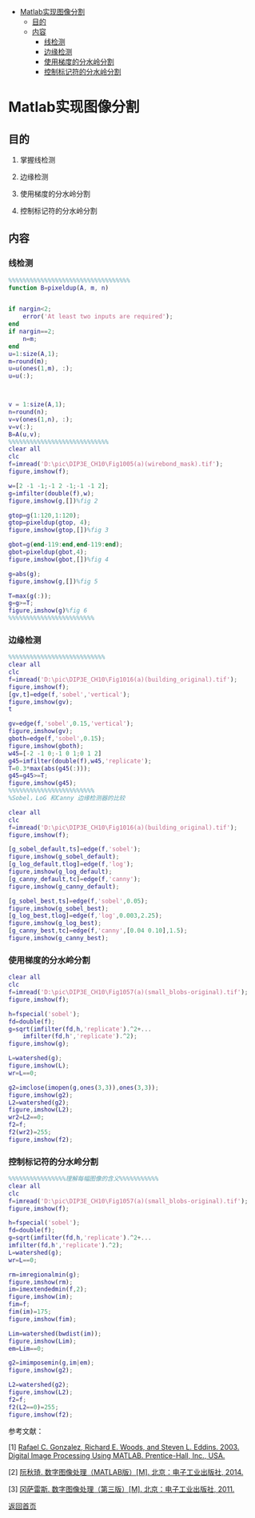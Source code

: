 - [Matlab实现图像分割](#matlab实现图像分割)
  - [目的](#目的)
  - [内容](#内容)
    - [线检测](#线检测)
    - [边缘检测](#边缘检测)
    - [使用梯度的分水岭分割](#使用梯度的分水岭分割)
    - [控制标记符的分水岭分割](#控制标记符的分水岭分割)


# Matlab实现图像分割

## 目的

1. 掌握线检测

2. 边缘检测

3. 使用梯度的分水岭分割

4. 控制标记符的分水岭分割

## 内容

### 线检测

```matlab
%%%%%%%%%%%%%%%%%%%%%%%%%%%%%%%%%%
function B=pixeldup(A, m, n)


if nargin<2;
    error('At least two inputs are required');
end
if nargin==2;
    n=m;
end
u=1:size(A,1);
m=round(m);
u=u(ones(1,m), :);
u=u(:);



v = 1:size(A,1);
n=round(n);
v=v(ones(1,n), :);
v=v(:);
B=A(u,v);
%%%%%%%%%%%%%%%%%%%%%%%%%%%%
clear all
clc
f=imread('D:\pic\DIP3E_CH10\Fig1005(a)(wirebond_mask).tif');
figure,imshow(f);

w=[2 -1 -1;-1 2 -1;-1 -1 2];
g=imfilter(double(f),w);
figure,imshow(g,[])%fig 2

gtop=g(1:120,1:120);
gtop=pixeldup(gtop, 4);
figure,imshow(gtop,[])%fig 3

gbot=g(end-119:end,end-119:end);
gbot=pixeldup(gbot,4);
figure,imshow(gbot,[])%fig 4

g=abs(g);
figure,imshow(g,[])%fig 5

T=max(g(:));
g=g>=T;
figure,imshow(g)%fig 6
%%%%%%%%%%%%%%%%%%%%%%%%
```

### 边缘检测

```matlab
%%%%%%%%%%%%%%%%%%%%%%%%%%%
clear all
clc
f=imread('D:\pic\DIP3E_CH10\Fig1016(a)(building_original).tif');
figure,imshow(f);
[gv,t]=edge(f,'sobel','vertical');
figure,imshow(gv);
t

gv=edge(f,'sobel',0.15,'vertical');
figure,imshow(gv);
gboth=edge(f,'sobel',0.15);
figure,imshow(gboth);
w45=[-2 -1 0;-1 0 1;0 1 2]
g45=imfilter(double(f),w45,'replicate');
T=0.3*max(abs(g45(:)));
g45=g45>=T;
figure,imshow(g45);
%%%%%%%%%%%%%%%%%%%%%%%%
%Sobel，LoG 和Canny 边缘检测器的比较

clear all
clc
f=imread('D:\pic\DIP3E_CH10\Fig1016(a)(building_original).tif');
figure,imshow(f);

[g_sobel_default,ts]=edge(f,'sobel');
figure,imshow(g_sobel_default);
[g_log_default,tlog]=edge(f,'log');
figure,imshow(g_log_default);
[g_canny_default,tc]=edge(f,'canny');
figure,imshow(g_canny_default);

[g_sobel_best,ts]=edge(f,'sobel',0.05);
figure,imshow(g_sobel_best);
[g_log_best,tlog]=edge(f,'log',0.003,2.25);
figure,imshow(g_log_best);
[g_canny_best,tc]=edge(f,'canny',[0.04 0.10],1.5);
figure,imshow(g_canny_best);
```

### 使用梯度的分水岭分割

```matlab
clear all
clc
f=imread('D:\pic\DIP3E_CH10\Fig1057(a)(small_blobs-original).tif');
figure,imshow(f);

h=fspecial('sobel');
fd=double(f);
g=sqrt(imfilter(fd,h,'replicate').^2+...
    imfilter(fd,h','replicate').^2);
figure,imshow(g);

L=watershed(g);
figure,imshow(L);
wr=L==0;

g2=imclose(imopen(g,ones(3,3)),ones(3,3));
figure,imshow(g2);
L2=watershed(g2);
figure,imshow(L2);
wr2=L2==0;
f2=f;
f2(wr2)=255;
figure,imshow(f2);
```

### 控制标记符的分水岭分割

```matlab
%%%%%%%%%%%%%%%%理解每幅图像的含义%%%%%%%%%%%
clear all
clc
f=imread('D:\pic\DIP3E_CH10\Fig1057(a)(small_blobs-original).tif');
figure,imshow(f);

h=fspecial('sobel');
fd=double(f);
g=sqrt(imfilter(fd,h,'replicate').^2+...
imfilter(fd,h','replicate').^2);
L=watershed(g);
wr=L==0;

rm=imregionalmin(g);
figure,imshow(rm);
im=imextendedmin(f,2);
figure,imshow(im);
fim=f;
fim(im)=175;
figure,imshow(fim);

Lim=watershed(bwdist(im));
figure,imshow(Lim);
em=Lim==0;

g2=imimposemin(g,im|em);
figure,imshow(g2);

L2=watershed(g2);
figure,imshow(L2);
f2=f;
f2(L2==0)=255;
figure,imshow(f2);
```

参考文献：

[1] [Rafael C. Gonzalez, Richard E. Woods, and Steven L. Eddins. 2003. Digital Image Processing Using MATLAB. Prentice-Hall, Inc., USA.](https://github.com/timerring/digital-image-processing-matlab/blob/main/reference/Digital_Image_Processing_Using_Matlab.pdf)

[2] [阮秋琦. 数字图像处理（MATLAB版）[M]. 北京：电子工业出版社, 2014.](https://github.com/timerring/digital-image-processing-matlab/blob/main/reference/Digital_Image_Processing_(MATLAB_version).pdf)

[3] [冈萨雷斯. 数字图像处理（第三版）[M]. 北京：电子工业出版社, 2011.](https://github.com/timerring/digital-image-processing-matlab/blob/main/reference/Digital_Image_Processing_(Third_Edition).pdf)



[返回首页](https://github.com/timerring/digital-image-processing-matlab)
